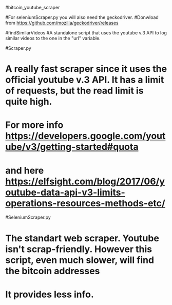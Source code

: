 #bitcoin_youtube_scraper

#For seleniumScraper.py you will also need the geckodriver.
#Donwload from https://github.com/mozilla/geckodriver/releases

#findSimilarVideos
#A standalone script that uses the youtube v.3 API to log similar videos to the one in the "url" variable.

#Scraper.py
# A really fast scraper since it uses the official youtube v.3 API. It has a limit of requests, but the read limit is quite high.
# For more info https://developers.google.com/youtube/v3/getting-started#quota
# and here https://elfsight.com/blog/2017/06/youtube-data-api-v3-limits-operations-resources-methods-etc/

#SeleniumScraper.py
# The standart web scraper. Youtube isn't scrap-friendly. However this script, even much slower, will find the bitcoin addresses
# It provides less info.